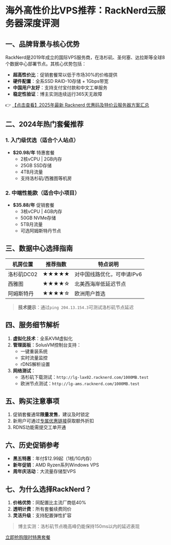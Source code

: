 # 海外高性价比VPS推荐：RackNerd云服务器深度评测

## 一、品牌背景与核心优势
RackNerd是2019年成立的国际VPS服务商，在洛杉矶、圣何塞、达拉斯等全球8个数据中心部署节点。其核心优势包括：
- **超高性价比**：促销套餐常以低于市场30%的价格提供
- **硬件配置**：全系SSD RAID-10存储 + 1Gbps带宽
- **中国用户友好**：支持支付宝付款和中文工单服务
- **稳定性验证**：博主实测连续运行365天无故障

👉 [【点击查看】2025年最新 Racknerd 优惠码及特价云服务器方案汇总](https://bit.ly/Rack_Nerd)

## 二、2024年热门套餐推荐
### 1. 入门级优选（适合个人站点）
- **$20.98/年** 特惠套餐
  - 2核vCPU | 2GB内存
  - 25GB SSD存储
  - 4TB月流量
  - 支持洛杉矶/西雅图等机房

### 2. 中端性能款（适合中小项目）
- **$35.88/年** 促销套餐
  - 3核vCPU | 4GB内存
  - 50GB NVMe存储
  - 5TB月流量
  - 可选阿姆斯特丹节点

## 三、数据中心选择指南
| 机房位置   | 推荐指数 | 特点说明                  |
|------------|----------|-------------------------|
| 洛杉矶DC02 | ★★★★★    | 对中国线路优化，可申请IPv6 |
| 西雅图     | ★★★★☆    | 北美西海岸低延迟节点       |
| 阿姆斯特丹 | ★★★★☆    | 欧洲用户首选               |

> **技术提示**：通过`ping 204.13.154.3`可测试洛杉矶节点延迟

## 四、服务细节解析
1. **虚拟化技术**：全系KVM虚拟化
2. **管理面板**：SolusVM控制台支持：
   - 一键重装系统
   - 实时流量监控
   - rDNS解析设置
3. **网络测试**：
   - 洛杉矶下载测试：`http://lg-lax02.racknerd.com/1000MB.test`
   - 欧洲节点测试：`http://lg-ams.racknerd.com/1000MB.test`

## 五、购买注意事项
1. 促销套餐通常**限量发售**，建议及时锁定
2. 新用户可通过[专属优惠链接](https://bit.ly/Rack_Nerd)获取额外折扣
3. RDNS功能需提交工单开通

## 六、历史促销参考
- **黑五特惠**：年付$12.99起（1核/1G内存）
- **新年促销**：AMD Ryzen系列Windows VPS
- **周年庆活动**：大流量存储型VPS

## 七、为什么选择RackNerd？
1. **价格优势**：同配置比主流厂商低40%
2. **透明计费**：所有套餐续费同价
3. **灵活升级**：支持配置弹性扩容

> 博主实测：洛杉矶节点晚高峰仍能保持150ms以内的延迟表现

[立即抢购限时特惠套餐](https://bit.ly/Rack_Nerd)